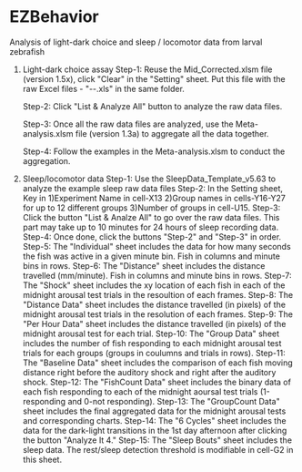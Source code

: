 # EZBehavior
Analysis of light-dark choice and sleep / locomotor data from larval zebrafish

1. Light-dark choice assay
    Step-1: Reuse the Mid_Corrected.xlsm file (version 1.5x), click "Clear" in the "Setting" sheet. Put this file with the raw Excel files - "--.xls" in the same folder.
    
    Step-2: Click "List & Analyze All" button to analyze the raw data files.
    
    Step-3: Once all the raw data files are analyzed, use the Meta-analysis.xlsm file (version 1.3a) to aggregate all the data together.
    
    Step-4: Follow the examples in the Meta-analysis.xlsm to conduct the aggregation.

2. Sleep/locomotor data
    Step-1: Use the SleepData_Template_v5.63 to analyze the example sleep raw data files
    Step-2: In the Setting sheet, Key in 1)Experiment Name in cell-X13 2)Group names in cells-Y16-Y27 for up to 12 different groups 3)Number of groups in cell-U15.
    Step-3: Click the button "List & Analze All" to go over the raw data files. This part may take up to 10 minutes for 24 hours of sleep recording data.
    Step-4: Once done, click the buttons "Step-2" and "Step-3" in order.
    Step-5: The "Individual" sheet includes the data for how many seconds the fish was active in a given minute bin. Fish in columns and minute bins in rows.
    Step-6: The "Distance" sheet includes the distance travelled (mm/minute). Fish in columns and minute bins in rows.
    Step-7: The "Shock" sheet includes the xy location of each fish in each of the midnight arousal test trials in the resoultion of each frames.
    Step-8: The "Distance Data" sheet includes the distance travelled (in pixels) of the midnight arousal test trials in the resolution of each frames.
    Step-9: The "Per Hour Data" sheet includes the distance travelled (in pixels) of the midnight arousal test for each trial.
    Step-10: The "Group Data" sheet includes the number of fish responding to each midnight arousal test trials for each groups (groups in coulumns and trials in rows).
    Step-11: The "Baseline Data" sheet includes the comparison of each fish moving distance right before the auditory shock and right after the auditory shock.
    Step-12: The "FishCount Data" sheet includes the binary data of each fish responding to each of the midnight aoursal test trials (1-responding and 0-not responding).
    Step-13: The "GroupCount Data" sheet includes the final aggregated data for the midnight arousal tests and corresponding charts.
    Step-14: The "6 Cycles" sheet includes the data for the dark-light transitions in the 1st day afternoon after clicking the button "Analyze It 4."
    Step-15: The "Sleep Bouts" sheet includes the sleep data. The rest/sleep detection threshold is modifiable in cell-G2 in this sheet. 

